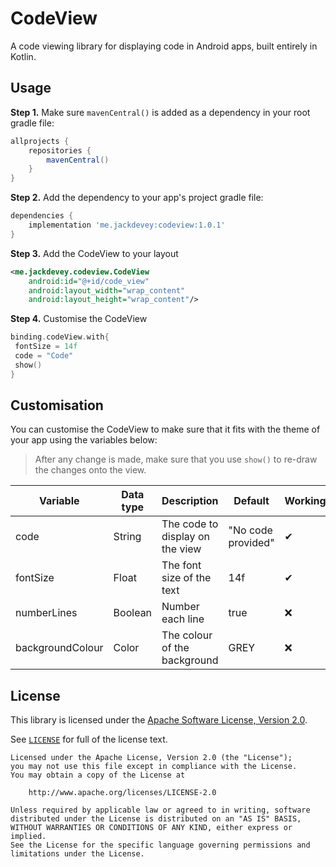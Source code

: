 # CodeView
A code viewing library for displaying code in Android apps, built entirely in Kotlin. 

## Usage
**Step 1.** Make sure `mavenCentral()` is added as a dependency in your root gradle file:
```groovy
allprojects {
    repositories {
        mavenCentral()
    }
}
```

**Step 2.** Add the dependency to your app's project gradle file:
```groovy
dependencies {
    implementation 'me.jackdevey:codeview:1.0.1'
}
```

**Step 3.** Add the CodeView to your layout
```xml
<me.jackdevey.codeview.CodeView
    android:id="@+id/code_view"
    android:layout_width="wrap_content"
    android:layout_height="wrap_content"/>
```

**Step 4.** Customise the CodeView
```kotlin
binding.codeView.with{
 fontSize = 14f
 code = "Code"
 show()
}

```

## Customisation
You can customise the CodeView to make sure that it fits with the theme of your app using the variables below:
> After any change is made, make sure that you use `show()` to re-draw the changes onto the view.

| Variable | Data type | Description | Default | Working |
|----------|-----------|-------------|---------|--------|
| code | String | The code to display on the view | "No code provided" | ✔ |
| fontSize | Float | The font size of the text | 14f | ✔ |
| numberLines | Boolean | Number each line | true | ❌ |
| backgroundColour | Color | The colour of the background | GREY | ❌ |



## License
This library is licensed under the [Apache Software License, Version 2.0](http://www.apache.org/licenses/LICENSE-2.0).

See [`LICENSE`](LICENSE) for full of the license text.

    Licensed under the Apache License, Version 2.0 (the "License");
    you may not use this file except in compliance with the License.
    You may obtain a copy of the License at

        http://www.apache.org/licenses/LICENSE-2.0

    Unless required by applicable law or agreed to in writing, software
    distributed under the License is distributed on an "AS IS" BASIS,
    WITHOUT WARRANTIES OR CONDITIONS OF ANY KIND, either express or implied.
    See the License for the specific language governing permissions and
    limitations under the License.
